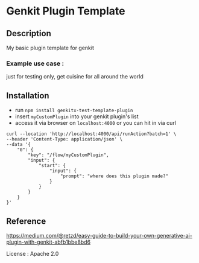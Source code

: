 # Genkit Plugin Template

## Description

My basic plugin template for genkit

### Example use case :

just for testing only, get cuisine for all around the world

## Installation

-   run `npm install genkitx-test-template-plugin`
-   insert `myCustomPlugin` into your genkit plugin's list
-   access it via browser on `localhost:4000` or you can hit in via curl

```
curl --location 'http://localhost:4000/api/runAction?batch=1' \
--header 'Content-Type: application/json' \
--data '{
    "0": {
        "key": "/flow/myCustomPlugin",
        "input": {
            "start": {
                "input": {
                    "prompt": "where does this plugin made?"
                }
            }
        }
    }
}'
```

## Reference

https://medium.com/@retzd/easy-guide-to-build-your-own-generative-ai-plugin-with-genkit-abfb1bbe8bd6

License : Apache 2.0

